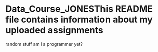 # Data_Course_JONESThis README file contains information about my uploaded assignments
random stuff
am I a programmer yet?
